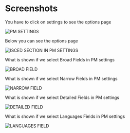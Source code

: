 # Screenshots

You have to click on settings to see the options page

![PM SETTINGS](https://github.com/Books4Languages/pressbooks-metadata-isced/blob/master/pressbooks-isced-fields/screenshots/settings_PB_Metadata.JPG)

Below you can see the options page

![ISCED SECTION IN PM SETTINGS](https://github.com/Books4Languages/pressbooks-metadata-isced/blob/master/pressbooks-isced-fields/screenshots/SECTION.JPG)

What is shown if we select Broad Fields in PM settings

![BROAD FIELD](https://github.com/Books4Languages/pressbooks-metadata-isced/blob/master/pressbooks-isced-fields/screenshots/isced_broad.JPG)

What is shown if we select Narrow Fields in PM settings

![NARROW FIELD](https://github.com/Books4Languages/pressbooks-metadata-isced/blob/master/pressbooks-isced-fields/screenshots/isced_narrow.JPG)

What is shown if we select Detailed Fields in PM settings

![DETAILED FIELD](https://github.com/Books4Languages/pressbooks-metadata-isced/blob/master/pressbooks-isced-fields/screenshots/isced_detailed.JPG)

What is shown if we select Languages Fields in PM settings

![LANGUAGES FIELD](https://github.com/Books4Languages/pressbooks-metadata-isced/blob/master/pressbooks-isced-fields/screenshots/isced_languages.JPG)
